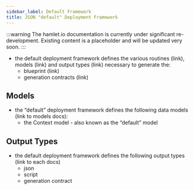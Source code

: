 ```yaml
---
sidebar_label: Default Framework
title: JSON "default" Deployment Framework
---
```

:::warning
The hamlet.io documentation is currently under significant re-development. Existing content is a placeholder and will be updated very soon.
:::

* the default deployment framework defines the various routines (link), models (link) and output types (link) necessary to generate the:
  * blueprint (link)
  * generation contracts (link)

## Models

* the “default” deployment framework defines the following data models (link to models docs):
  * the Context model - also known as the “default” model

## Output Types

* the default deployment framework defines the following output types (link to each docs)
  * json
  * script
  * generation contract
